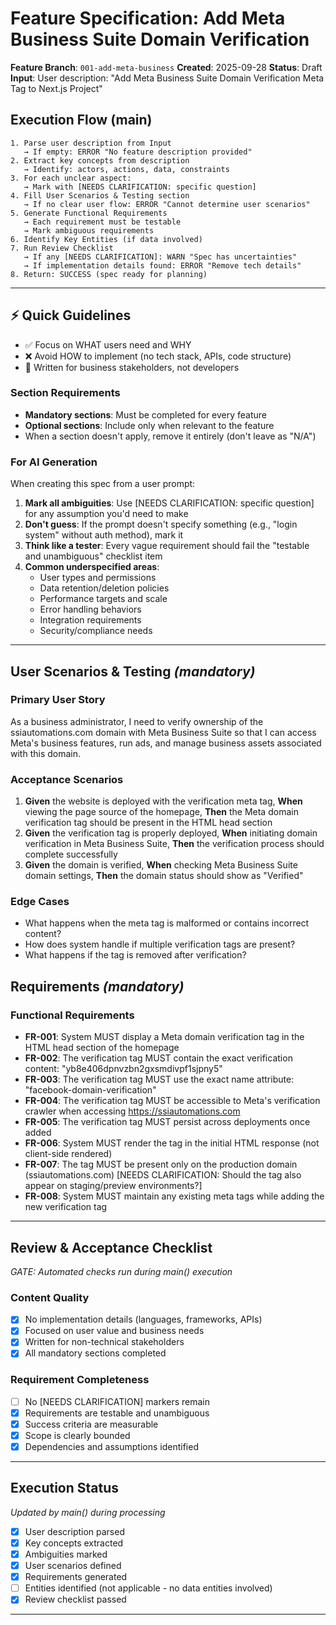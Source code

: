 # Feature Specification: Add Meta Business Suite Domain Verification

**Feature Branch**: `001-add-meta-business`
**Created**: 2025-09-28
**Status**: Draft
**Input**: User description: "Add Meta Business Suite Domain Verification Meta Tag to Next.js Project"

## Execution Flow (main)
```
1. Parse user description from Input
   → If empty: ERROR "No feature description provided"
2. Extract key concepts from description
   → Identify: actors, actions, data, constraints
3. For each unclear aspect:
   → Mark with [NEEDS CLARIFICATION: specific question]
4. Fill User Scenarios & Testing section
   → If no clear user flow: ERROR "Cannot determine user scenarios"
5. Generate Functional Requirements
   → Each requirement must be testable
   → Mark ambiguous requirements
6. Identify Key Entities (if data involved)
7. Run Review Checklist
   → If any [NEEDS CLARIFICATION]: WARN "Spec has uncertainties"
   → If implementation details found: ERROR "Remove tech details"
8. Return: SUCCESS (spec ready for planning)
```

---

## ⚡ Quick Guidelines
- ✅ Focus on WHAT users need and WHY
- ❌ Avoid HOW to implement (no tech stack, APIs, code structure)
- 👥 Written for business stakeholders, not developers

### Section Requirements
- **Mandatory sections**: Must be completed for every feature
- **Optional sections**: Include only when relevant to the feature
- When a section doesn't apply, remove it entirely (don't leave as "N/A")

### For AI Generation
When creating this spec from a user prompt:
1. **Mark all ambiguities**: Use [NEEDS CLARIFICATION: specific question] for any assumption you'd need to make
2. **Don't guess**: If the prompt doesn't specify something (e.g., "login system" without auth method), mark it
3. **Think like a tester**: Every vague requirement should fail the "testable and unambiguous" checklist item
4. **Common underspecified areas**:
   - User types and permissions
   - Data retention/deletion policies
   - Performance targets and scale
   - Error handling behaviors
   - Integration requirements
   - Security/compliance needs

---

## User Scenarios & Testing *(mandatory)*

### Primary User Story
As a business administrator, I need to verify ownership of the ssiautomations.com domain with Meta Business Suite so that I can access Meta's business features, run ads, and manage business assets associated with this domain.

### Acceptance Scenarios
1. **Given** the website is deployed with the verification meta tag, **When** viewing the page source of the homepage, **Then** the Meta domain verification tag should be present in the HTML head section
2. **Given** the verification tag is properly deployed, **When** initiating domain verification in Meta Business Suite, **Then** the verification process should complete successfully
3. **Given** the domain is verified, **When** checking Meta Business Suite domain settings, **Then** the domain status should show as "Verified"

### Edge Cases
- What happens when the meta tag is malformed or contains incorrect content?
- How does system handle if multiple verification tags are present?
- What happens if the tag is removed after verification?

## Requirements *(mandatory)*

### Functional Requirements
- **FR-001**: System MUST display a Meta domain verification tag in the HTML head section of the homepage
- **FR-002**: The verification tag MUST contain the exact verification content: "yb8e406dpnvzbn2gxsmdivpf1sjpny5"
- **FR-003**: The verification tag MUST use the exact name attribute: "facebook-domain-verification"
- **FR-004**: The verification tag MUST be accessible to Meta's verification crawler when accessing https://ssiautomations.com
- **FR-005**: The verification tag MUST persist across deployments once added
- **FR-006**: System MUST render the tag in the initial HTML response (not client-side rendered)
- **FR-007**: The tag MUST be present only on the production domain (ssiautomations.com) [NEEDS CLARIFICATION: Should the tag also appear on staging/preview environments?]
- **FR-008**: System MUST maintain any existing meta tags while adding the new verification tag

---

## Review & Acceptance Checklist
*GATE: Automated checks run during main() execution*

### Content Quality
- [x] No implementation details (languages, frameworks, APIs)
- [x] Focused on user value and business needs
- [x] Written for non-technical stakeholders
- [x] All mandatory sections completed

### Requirement Completeness
- [ ] No [NEEDS CLARIFICATION] markers remain
- [x] Requirements are testable and unambiguous
- [x] Success criteria are measurable
- [x] Scope is clearly bounded
- [x] Dependencies and assumptions identified

---

## Execution Status
*Updated by main() during processing*

- [x] User description parsed
- [x] Key concepts extracted
- [x] Ambiguities marked
- [x] User scenarios defined
- [x] Requirements generated
- [ ] Entities identified (not applicable - no data entities involved)
- [x] Review checklist passed

---